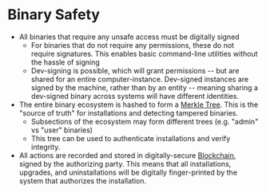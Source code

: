 # Binary Safety

* All binaries that require any unsafe access must be digitally signed
  * For binaries that do not require any permissions, these do not require
    signatures. This enables basic command-line utilities without the hassle of
    signing
  * Dev-signing is possible, which will grant permissions -- but are shared for
    an entire computer-instance. Dev-signed instances are signed by the machine,
    rather than by an entity -- meaning sharing a dev-signed binary across
    systems will have different identities.
* The entire binary ecosystem is hashed to form a [Merkle Tree]. This is the
  "source of truth" for installations and detecting tampered binaries.
  * Subsections of the ecosystem may form different trees (e.g. "admin" vs
    "user" binaries)
  * This tree can be used to authenticate installations and verify integrity.
* All actions are recorded and stored in digitally-secure [Blockchain],
  signed by the authorizing party. This means that all installations, upgrades,
  and uninstallations will be digitally finger-printed by the system that
  authorizes the installation.

[Merkle Tree]: https://en.wikipedia.org/wiki/Merkle_tree
[Blockchain]: https://en.wikipedia.org/wiki/Blockchain